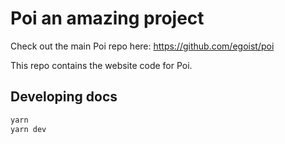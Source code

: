 # Poi an amazing project

Check out the main Poi repo here: https://github.com/egoist/poi

This repo contains the website code for Poi.

## Developing docs

```bash
yarn 
yarn dev
```
